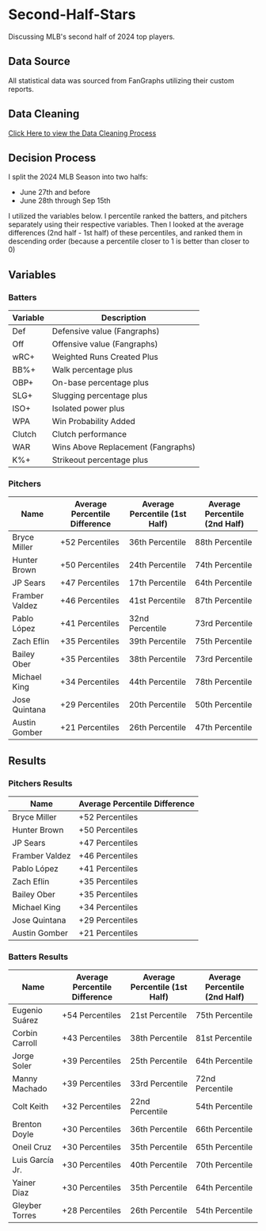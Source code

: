 # Second-Half-Stars

Discussing MLB's second half of 2024 top players.

## Data Source

All statistical data was sourced from FanGraphs utilizing their custom reports.

## Data Cleaning

[Click Here to view the Data Cleaning Process](cleaning.ipynb)

## Decision Process

I split the 2024 MLB Season into two halfs:

- June 27th and before
- June 28th through Sep 15th

I utilized the variables below. I percentile ranked the batters, and pitchers separately using their respective variables. Then I looked at the average differences (2nd half - 1st half) of these percentiles, and ranked them in descending order (because a percentile closer to 1 is better than closer to 0)

## Variables

### Batters

| Variable | Description               |
|----------|---------------------------|
| Def      | Defensive value (Fangraphs)|
| Off      | Offensive value (Fangraphs)|
| wRC+     | Weighted Runs Created Plus |
| BB%+     | Walk percentage plus       |
| OBP+     | On-base percentage plus    |
| SLG+     | Slugging percentage plus   |
| ISO+     | Isolated power plus        |
| WPA      | Win Probability Added      |
| Clutch   | Clutch performance         |
| WAR      | Wins Above Replacement (Fangraphs)|
| K%+      | Strikeout percentage plus  |

### Pitchers

| Name            | Average Percentile Difference | Average Percentile (1st Half) | Average Percentile (2nd Half) |
|-----------------|-------------------------------|-------------------------------|-------------------------------|
| Bryce Miller    | +52 Percentiles               | 36th Percentile               | 88th Percentile               |
| Hunter Brown    | +50 Percentiles               | 24th Percentile               | 74th Percentile               |
| JP Sears        | +47 Percentiles               | 17th Percentile               | 64th Percentile               |
| Framber Valdez  | +46 Percentiles               | 41st Percentile               | 87th Percentile               |
| Pablo López     | +41 Percentiles               | 32nd Percentile               | 73rd Percentile               |
| Zach Eflin      | +35 Percentiles               | 39th Percentile               | 75th Percentile               |
| Bailey Ober     | +35 Percentiles               | 38th Percentile               | 73rd Percentile               |
| Michael King    | +34 Percentiles               | 44th Percentile               | 78th Percentile               |
| Jose Quintana   | +29 Percentiles               | 20th Percentile               | 50th Percentile               |
| Austin Gomber   | +21 Percentiles               | 26th Percentile               | 47th Percentile               |

## Results

### Pitchers Results

| Name            | Average Percentile Difference |
|-----------------|-------------------------------|
| Bryce Miller    | +52 Percentiles               |
| Hunter Brown    | +50 Percentiles               |
| JP Sears        | +47 Percentiles               |
| Framber Valdez  | +46 Percentiles               |
| Pablo López     | +41 Percentiles               |
| Zach Eflin      | +35 Percentiles               |
| Bailey Ober     | +35 Percentiles               |
| Michael King    | +34 Percentiles               |
| Jose Quintana   | +29 Percentiles               |
| Austin Gomber   | +21 Percentiles               |

### Batters Results

| Name            | Average Percentile Difference | Average Percentile (1st Half) | Average Percentile (2nd Half) |
|-----------------|-------------------------------|-------------------------------|-------------------------------|
| Eugenio Suárez| +54 Percentiles| 21st Percentile               | 75th Percentile               |
| Corbin Carroll| +43 Percentiles| 38th Percentile               | 81st Percentile               |
| Jorge Soler| +39 Percentiles               | 25th Percentile               | 64th Percentile               |
| Manny Machado| +39 Percentiles               | 33rd Percentile               | 72nd Percentile               |
| Colt Keith| +32 Percentiles               | 22nd Percentile               | 54th Percentile               |
| Brenton Doyle| +30 Percentiles               | 36th Percentile               | 66th Percentile               |
| Oneil Cruz| +30 Percentiles               | 35th Percentile               | 65th Percentile               |
| Luis García Jr.| +30 Percentiles               | 40th Percentile               | 70th Percentile               |
| Yainer Diaz| +30 Percentiles               | 35th Percentile               | 64th Percentile               |
| Gleyber Torres| +28 Percentiles               | 26th Percentile               | 54th Percentile               |
